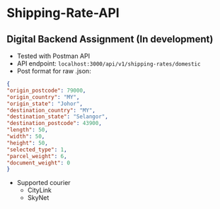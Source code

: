 # Shipping-Rate-API

## Digital Backend Assignment (In development)

- Tested with Postman API
- API endpoint: `localhost:3000/api/v1/shipping-rates/domestic`
- Post format for raw .json:

```json 
{
"origin_postcode": 79000,
"origin_country": "MY",
"origin_state": "Johor",
"destination_country": "MY",
"destination_state": "Selangor",
"destination_postcode": 43900,
"length": 50,
"width": 50,
"height": 50,
"selected_type": 1,
"parcel_weight": 6,
"document_weight": 0
}
```

- Supported courier
  - CityLink
  - SkyNet
